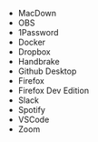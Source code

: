 - MacDown
- OBS
- 1Password
- Docker
- Dropbox
- Handbrake
- Github Desktop
- Firefox
- Firefox Dev Edition
- Slack
- Spotify
- VSCode
- Zoom